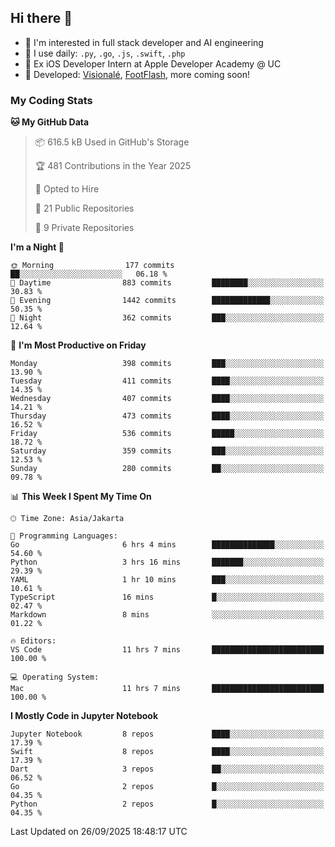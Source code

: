 ## Hi there 👋

- 🤖 I'm interested in full stack developer and AI engineering
- 🌱 I use daily: `.py`, `.go`, `.js`, `.swift`, `.php`
- 🍎 Ex iOS Developer Intern at Apple Developer Academy @ UC
- 🔨 Developed: [Visionalé](https://apps.apple.com/id/app/visional%C3%A9/id6737191146), [FootFlash](https://apps.apple.com/id/app/footflash/id6550905078), more coming soon!

### My Coding Stats

<!--START_SECTION:waka-->
**🐱 My GitHub Data** 

> 📦 616.5 kB Used in GitHub's Storage 
 > 
> 🏆 481 Contributions in the Year 2025
 > 
> 💼 Opted to Hire
 > 
> 📜 21 Public Repositories 
 > 
> 🔑 9 Private Repositories 
 > 
**I'm a Night 🦉** 

```text
🌞 Morning                177 commits         ██░░░░░░░░░░░░░░░░░░░░░░░   06.18 % 
🌆 Daytime                883 commits         ████████░░░░░░░░░░░░░░░░░   30.83 % 
🌃 Evening                1442 commits        █████████████░░░░░░░░░░░░   50.35 % 
🌙 Night                  362 commits         ███░░░░░░░░░░░░░░░░░░░░░░   12.64 % 
```
📅 **I'm Most Productive on Friday** 

```text
Monday                   398 commits         ███░░░░░░░░░░░░░░░░░░░░░░   13.90 % 
Tuesday                  411 commits         ████░░░░░░░░░░░░░░░░░░░░░   14.35 % 
Wednesday                407 commits         ████░░░░░░░░░░░░░░░░░░░░░   14.21 % 
Thursday                 473 commits         ████░░░░░░░░░░░░░░░░░░░░░   16.52 % 
Friday                   536 commits         █████░░░░░░░░░░░░░░░░░░░░   18.72 % 
Saturday                 359 commits         ███░░░░░░░░░░░░░░░░░░░░░░   12.53 % 
Sunday                   280 commits         ██░░░░░░░░░░░░░░░░░░░░░░░   09.78 % 
```


📊 **This Week I Spent My Time On** 

```text
🕑︎ Time Zone: Asia/Jakarta

💬 Programming Languages: 
Go                       6 hrs 4 mins        ██████████████░░░░░░░░░░░   54.60 % 
Python                   3 hrs 16 mins       ███████░░░░░░░░░░░░░░░░░░   29.39 % 
YAML                     1 hr 10 mins        ███░░░░░░░░░░░░░░░░░░░░░░   10.61 % 
TypeScript               16 mins             █░░░░░░░░░░░░░░░░░░░░░░░░   02.47 % 
Markdown                 8 mins              ░░░░░░░░░░░░░░░░░░░░░░░░░   01.22 % 

🔥 Editors: 
VS Code                  11 hrs 7 mins       █████████████████████████   100.00 % 

💻 Operating System: 
Mac                      11 hrs 7 mins       █████████████████████████   100.00 % 
```

**I Mostly Code in Jupyter Notebook** 

```text
Jupyter Notebook         8 repos             ████░░░░░░░░░░░░░░░░░░░░░   17.39 % 
Swift                    8 repos             ████░░░░░░░░░░░░░░░░░░░░░   17.39 % 
Dart                     3 repos             ██░░░░░░░░░░░░░░░░░░░░░░░   06.52 % 
Go                       2 repos             █░░░░░░░░░░░░░░░░░░░░░░░░   04.35 % 
Python                   2 repos             █░░░░░░░░░░░░░░░░░░░░░░░░   04.35 % 
```




 Last Updated on 26/09/2025 18:48:17 UTC
<!--END_SECTION:waka-->

<!--
**nico-samuelson/nico-samuelson** is a ✨ _special_ ✨ repository because its `README.md` (this file) appears on your GitHub profile.

Here are some ideas to get you started:

- 🔭 I’m currently working on ...
- 🌱 I’m currently learning ...
- 👯 I’m looking to collaborate on ...
- 🤔 I’m looking for help with ...
- 💬 Ask me about ...
- 📫 How to reach me: ...
- 😄 Pronouns: ...
- ⚡ Fun fact: ...
-->
